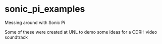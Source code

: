 # sonic_pi_examples
Messing around with Sonic Pi

Some of these were created at UNL to demo some ideas for a CDRH video soundtrack
